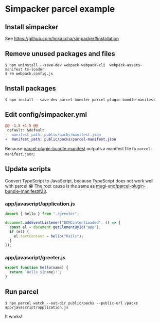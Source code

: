 # Simpacker parcel example

## Install simpacker

See https://github.com/hokaccha/simpacker#installation

## Remove unused packages and files

```
$ npm uninstall --save-dev webpack webpack-cli  webpack-assets-manifest ts-loader
$ rm webpack.config.js
```

## Install packages

```
$ npm install --save-dev parcel-bundler parcel-plugin-bundle-manifest
```

## Edit config/simpacker.yml

```diff
@@ -1,5 +1,5 @@
 default: &default
-  manifest_path: public/packs/manifest.json
+  manifest_path: public/packs/parcel-manifest.json
```

Because [parcel-plugin-bundle-manifest](https://github.com/mugi-uno/parcel-plugin-bundle-manifest) outputs a manifest file to `parcel-manifest.json`;

## Update scripts

Convert TypeScript to JavaScript, because TypeScript does not work well with parcel 😭 The root cause is the same as [mugi-uno/parcel-plugin-bundle-manifest#23](https://github.com/mugi-uno/parcel-plugin-bundle-manifest/issues/23#issuecomment-504334592).

### app/javascript/application.js

```javascript
import { hello } from "./greeter";

document.addEventListener("DOMContentLoaded", () => {
  const el = document.getElementById("app");
  if (el) {
    el.textContent = hello("Rails");
  }
});
```

### app/javascript/greeter.js

```javascript
export function hello(name) {
  return `Hello ${name}!`;
}
```

## Run parcel

```
$ npx parcel watch --out-dir public/packs --public-url /packs app/javascript/application.js
```

It works!
